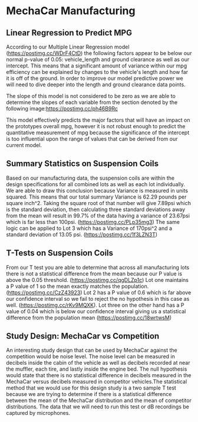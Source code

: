 # MechaCar Manufacturing

## Linear Regression to Predict MPG
According to our Multiple Linear Regression model (https://postimg.cc/WDrF4CtD) the following factors appear to be below our normal p-value of 0.05: vehicle_length and ground clearance as well as our intercept. This means that a significant amount of variance within our mpg efficiency can be explained by changes to the vehicle's length and how far it is off of the ground. In order to improve our model predictive power we will need to dive deeper into the length and ground clearance data points.

The slope of this model is not considered to be zero as we are able to determine the slopes of each variable from the section denoted by the following image:https://postimg.cc/ph46B9Rc

This model effectively predicts the major factors that will have an impact on the prototypes overall mpg, however it is not robust enough to predict the quantitative measurement of mpg because the significance of the intercept is too influential upon the range of values that can be derived from our current model.

## Summary Statistics on Suspension Coils
Based on our manufacturing data, the suspension coils are within the design specifications for all combined lots as well as each lot individually. We are able to draw this conclusion because Variance is measured in units squared. This means that our total summary Variance is 62.29 pounds per square inch^2. Taking the square root of that number will give 7.89psi which is the standard deviation, then calculating three standard deviations away from the mean will result in 99.7% of the data having a variance of 23.67psi which is far less than 100psi. (https://postimg.cc/PLp35mg3)
The same logic can be applied to Lot 3 which has a Variance of 170psi^2 and a standard deviation of 13.05 psi. (https://postimg.cc/1f3LZN3T)

## T-Tests on Suspension Coils
From our T test you are able to determine that across all manufacturing lots there is not a statistical difference from the mean because our P value is above the 0.05 threshold. (https://postimg.cc/qgDLZp1c)
Lot one maintains a P value of 1 so the mean exactly matches the population. (https://postimg.cc/CzZ43923)
Lot 2 has a P value of 0.6 which is far above our confidence interval so we fail to reject the no hypothesis in this case as well. (https://postimg.cc/rKv9MQXK).
Lot three on the other hand has a P value of 0.04 which is below our confidence interval giving us a statistical difference from the population mean (https://postimg.cc/18wrtwsM)

## Study Design: MechaCar vs Competition
An interesting study design that can be used by MechaCar against the competition would be noise level. The noise level can be measured in decibels inside the cabin of the vehicle as well as decibels recorded at near the muffler, each tire, and lastly inside the engine bed. The null hypothesis would state that there is no statistical difference in decibels measured in the MechaCar versus decibels measured in competitor vehicles.The statistical method that we would use for this design study is a two sample T test because we are trying to determine if there is a statistical difference between the mean of the MechaCar distribution and the mean of competitor distributions. The data that we will need to run this test or dB recordings be captured by microphones.